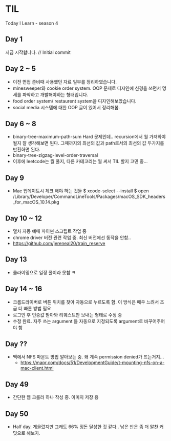 # TIL
Today I Learn - season 4

## Day 1
지금 시작합니다. // Initial commit

## Day 2 ~ 5
- 이전 면접 준비때 사용했던 자료 일부를 정리하였습니다.
- minesweeper와 cookie order system. OOP 문제로 디자인에 신경을 쓰면서 명세를 파악하고 개발해야하는 형태입니다.
- food order system/ restaurent system을 디자인해보았습니다.
- social media 시스템에 대한 OOP 글이 있어서 정리해봄.

## Day 6 ~ 8
- binary-tree-maximum-path-sum Hard 문제인데.. recursion에서 뭘 가져와야될지 잘 생각해보면 된다. 그때까지의 최선의 값과 path로서의 최선의 값 두가지를 반환하면 된다.
- binary-tree-zigzag-level-order-traversal
- 이후에 leetcode는 뭘 풀지, 다른 카테고리는 뭘 써서 TIL 할지 고민 중...

## Day 9
- Mac 업데이트시 체크 해야 하는 것들
	$ xcode-select --install
	$ open /Library/Developer/CommandLineTools/Packages/macOS_SDK_headers_for_macOS_10.14.pkg

## Day 10 ~ 12
- 열차 자동 예매 파이썬 스크립트 작업 중
- chrome driver 버전 관련 작업 중. 최신 버전에선 동작을 안함..
- https://github.com/jereneal20/train_reserve

## Day 13
- 클라이밍으로 일정 풀이라 못함 ㅋ

## Day 14 ~ 16
- 크롬드라이버로 버튼 위치를 찾아 자동으로 누르도록 함. 이 방식은 매우 느려서 조금 더 빠른 방법 필요
- 로그인 후 인증값 받아와 리퀘스트만 보내는 형태로 수정 중
- 수정 완료. 자주 쓰는 argument 들 자동으로 지정되도록 argument로 바꾸어주어야 함

## Day ??
- 맥에서 NFS 마운트 방법 알아보는 중. 왜 계속 permission denied가 뜨는거지...
  - https://mapr.com/docs/51/DevelopmentGuide/t-mounting-nfs-on-a-mac-client.html

## Day 49
- 간단한 웹 크롤러 하나 작성 중. 이미지 저장 용

## Day 50
- Half day. 게을렀지만 그래도 66% 정돈 달성한 것 같다.. 남은 반은 좀 더 알찬 커밋으로 해보자.
